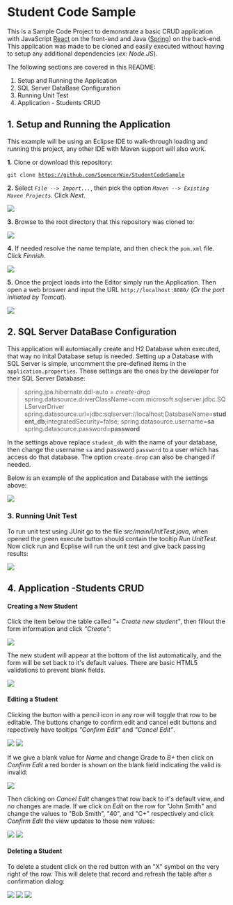 # Student Code Sample

This is a Sample Code Project to demonstrate a basic CRUD application with JavaScript [React](https://reactjs.org/) on the front-end and Java ([Spring](https://spring.io/)) on the back-end. This application was made to be cloned and easily executed without having to setup any additional dependencies (*ex: Node.JS*).

The following sections are covered in this README:

1. Setup and Running the Application
2. SQL Server DataBase Configuration
3. Running Unit Test
4. Application - Students CRUD

<h2>1. Setup and Running the Application</h2>

This example will be using an Eclipse IDE to walk-through loading and running this project, any other IDE with Maven support will also work.


**1.** Clone or download this repository:

<code>git clone https://github.com/SpencerWie/StudentCodeSample</code>
 

**2.** Select *`File --> Import...`*, then pick the option *`Maven --> Existing Maven Projects`*. Click *Next*.

<img src="imgs/ImportMaven.PNG" />

**3.** Browse to the root directory that this repository was cloned to:

<img src="imgs/ImportMaven_Root.PNG" />

**4.** If needed resolve the name template, and then check the `pom.xml` file. Click *Finnish*.

<img src="imgs/ImportMaven_pom.PNG" />

**5.** Once the project loads into the Editor simply run the Application. Then open a web broswer and input the URL `http://localhost:8080/` (*Or the port initiated by Tomcat*). 

<img src="imgs/AppRun.PNG">

<h2>2. SQL Server DataBase Configuration</h2>

This application will automiacally create and H2 Database when executed, that way no inital Database setup is needed. Setting up a Database with SQL Server is simple, uncomment the pre-defined items in the `application.properties`. These settings are the ones by the developer for their SQL Server Database:

>spring.jpa.hibernate.ddl-auto = *create-drop* 
>spring.datasource.driverClassName=com.microsoft.sqlserver.jdbc.SQLServerDriver
>spring.datasource.url=jdbc:sqlserver://localhost;DatabaseName=**student_db**;integratedSecurity=false;
>spring.datasource.username=**sa**  
>spring.datasource.password=**password**  

In the settings above replace `student_db` with the name of your database, then change the username `sa` and password `password` to a user which has access do that database. The option `create-drop` can also be changed if needed.

Below is an example of the application and Database with the settings above:

<img src="imgs/SQLServer.PNG" />

<h3>3. Running Unit Test</h3>

To run unit test using JUnit go to the file *src/main/UnitTest.java*, when opened the green execute button should contain the tooltip *Run UnitTest*. Now click run and Ecplise will run the unit test and give back passing results:

<img src="imgs/UnitTest.PNG" />
 
<h2>4. Application -Students CRUD</h2>

<h4>Creating a New Student</h4>

Click the item below the table called *"+ Create new student"*, then fillout the form information and click *"Create"*:

<img src="/imgs/CRUD_Create_1.PNG" />

The new student will appear at the bottom of the list automatically, and the form will be set back to it's default values. There are basic HTML5 validations to prevent blank fields.

<img src="/imgs/CRUD_Create_2.PNG" />

<h4>Editing a Student</h4>

Clicking the button with a pencil icon in any row will toggle that row to be editable. The buttons change to confirm edit and cancel edit buttons and repectively have tooltips *"Confirm Edit"* and *"Cancel Edit"*. 

<img src="/imgs/CRUD_Edit_1.PNG" />
<img src="/imgs/CRUD_Edit_2.PNG" />

If we give a blank value for *Name* and change Grade to *B+* then click on *Confirm Edit* a red border is shown on the blank field indicating the valid is invalid:

<img src="/imgs/CRUD_Edit_3.PNG" />

Then clicking on *Cancel Edit* changes that row back to it's default view, and no changes are made. If we click on *Edit* on the row for "John Smith" and change the values to "Bob Smith", "40", and "C+" respectively and click *Confirm Edit* the view updates to those new values:

<img src="imgs/CRUD_Edit_4.PNG" />
<img src="imgs/CRUD_Edit_5.PNG" />

 <h4>Deleting a Student</h4>
 
 To delete a student click on the red button with an "X" symbol on the very right of the row. This will delete that record and refresh the table after a confirmation dialog:
 
<img src="/imgs/CRUD_Delete_1.PNG" />
<img src="/imgs/CRUD_Delete_2.PNG" />
<img src="/imgs/CRUD_Delete_3.PNG" />





